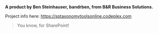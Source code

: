 **A product by Ben Steinhauser, bandrben, from B&R Business Solutions.**

Project info here: https://sptaxonomytoolsonline.codeplex.com

> You know, for SharePoint!